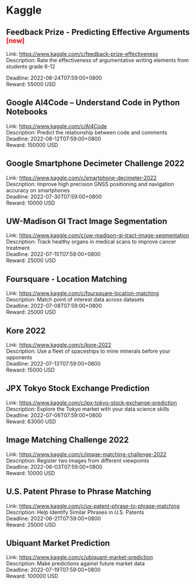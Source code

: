 # Kaggle



## Feedback Prize - Predicting Effective Arguments <sup style="color:red">[new]<sup>  

Link: https://www.kaggle.com/c/feedback-prize-effectiveness  
Description: Rate the effectiveness of argumentative writing elements from students grade 6-12

  
Deadline: 2022-08-24T07:59:00+0800  
Reward: 55000 USD  


## Google AI4Code – Understand Code in Python Notebooks

Link: https://www.kaggle.com/c/AI4Code  
Description: Predict the relationship between code and comments  
Deadline: 2022-08-12T07:59:00+0800  
Reward: 150000 USD  


## Google Smartphone Decimeter Challenge 2022

Link: https://www.kaggle.com/c/smartphone-decimeter-2022  
Description: Improve high precision GNSS positioning and navigation accuracy on smartphones  
Deadline: 2022-07-30T07:59:00+0800  
Reward: 10000 USD  


## UW-Madison GI Tract Image Segmentation 

Link: https://www.kaggle.com/c/uw-madison-gi-tract-image-segmentation  
Description: Track healthy organs in medical scans to improve cancer treatment  
Deadline: 2022-07-15T07:59:00+0800  
Reward: 25000 USD  


## Foursquare - Location Matching

Link: https://www.kaggle.com/c/foursquare-location-matching  
Description: Match point of interest data across datasets  
Deadline: 2022-07-08T07:59:00+0800  
Reward: 25000 USD  


## Kore 2022

Link: https://www.kaggle.com/c/kore-2022  
Description: Use a fleet of spaceships to mine minerals before your opponents  
Deadline: 2022-07-13T07:59:00+0800  
Reward: 15000 USD  


## JPX Tokyo Stock Exchange Prediction

Link: https://www.kaggle.com/c/jpx-tokyo-stock-exchange-prediction  
Description: Explore the Tokyo market with your data science skills  
Deadline: 2022-07-06T07:59:00+0800  
Reward: 63000 USD  


## Image Matching Challenge 2022

Link: https://www.kaggle.com/c/image-matching-challenge-2022  
Description: Register two images from different viewpoints  
Deadline: 2022-06-03T07:59:00+0800  
Reward: 10000 USD  


## U.S. Patent Phrase to Phrase Matching 

Link: https://www.kaggle.com/c/us-patent-phrase-to-phrase-matching  
Description: Help Identify Similar Phrases in U.S. Patents  
Deadline: 2022-06-21T07:59:00+0800  
Reward: 25000 USD  


## Ubiquant Market Prediction

Link: https://www.kaggle.com/c/ubiquant-market-prediction  
Description: Make predictions against future market data  
Deadline: 2022-07-19T07:59:00+0800  
Reward: 100000 USD  

